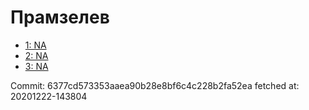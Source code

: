 # Прамзелев
- [1: NA](1.md)
- [2: NA](2.md)
- [3: NA](3.md)

Commit: 6377cd573353aaea90b28e8bf6c4c228b2fa52ea
 fetched at: 20201222-143804
